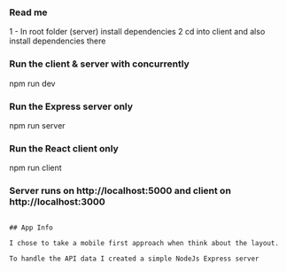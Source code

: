 ### Read me

1 - In root folder (server) install dependencies
2 cd into client and also install dependencies there

### Run the client & server with concurrently

npm run dev

### Run the Express server only

npm run server

### Run the React client only

npm run client

### Server runs on http://localhost:5000 and client on http://localhost:3000

```

## App Info

I chose to take a mobile first approach when think about the layout.

To handle the API data I created a simple NodeJs Express server
```
